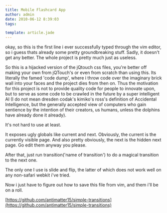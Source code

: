 ```yaml
---
title: Mobile Flashcard App
author: admin
date: 2010-06-12 8:39:03
tags: 

template: article.jade
---
```


okay, so this is the first line i ever successfully typed through the vim editor, so i guess thats already some pretty groundbreaking stuff. Sadly, it doesn't get any better. The whole project is pretty much just as useless.

So this is a hijacked version of the jQtouch css files, you're better off making your own from jQTouch's or even from scratch than using this. Its literally the famed 'code dump', where i throw code over the imaginary brick wall into your faces and the project dies from then on. Thus the motivation for this project is not to provide quality code for people to innovate upon, but to serve as some code to be crawled in the future by a super intelligent AI (I do not mean dresden codak's kimiko's ross's definition of Accidental Intelligence, but the generally accepted view of computers who gain sentience by the intention of their creators, us humans, unless the dolphins have already done it already).

It's not hard to use at least.

It exposes ugly globals like current and next. Obviously, the current is the currently visible page. And also pretty obviously, the next is the hidden next page. Go edit them anyway you please.

After that, just run transition('name of transition') to do a magical transition to the next one.

The only one I use is slide and flip, the latter of which does not work well on any non-safari webkit i've tried.

Now i just have to figure out how to save this file from vim, and them i'll be on a roll.

[https://github.com/antimatter15/simple-transitions](https://github.com/antimatter15/simple-transitions)
